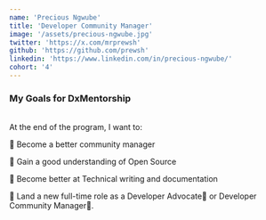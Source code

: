 ```yaml
---
name: 'Precious Ngwube'
title: 'Developer Community Manager'
image: '/assets/precious-ngwube.jpg'
twitter: 'https://x.com/mrprewsh'
github: 'https://github.com/prewsh'
linkedin: 'https://www.linkedin.com/in/precious-ngwube/'
cohort: '4'
---
```


<div>
<h3>My Goals for DxMentorship</h3> <br/>
 At the end of the program, I want to: <br/>

📌 Become a better community manager <br/>

📌 Gain a good understanding of Open Source <br/>

📌 Become better at Technical writing and documentation <br/>

📌 Land a new full-time role as a Developer Advocate🥑 or Developer Community Manager👨.

</div>
